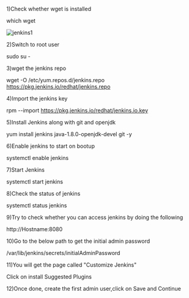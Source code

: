 1)Check whether wget is installed

  which wget
  
  ![jenkins1](https://user-images.githubusercontent.com/20787443/50155536-38205780-02c4-11e9-945c-a883de09e6bc.png)

2)Switch to root user

   sudo su -
   
3)wget the jenkins repo

wget -O /etc/yum.repos.d/jenkins.repo https://pkg.jenkins.io/redhat/jenkins.repo


4)Import the jenkins key

rpm --import https://pkg.jenkins.io/redhat/jenkins.io.key

5)Install Jenkins along with git and openjdk

yum install jenkins  java-1.8.0-openjdk-devel git -y


6)Enable jenkins to start on bootup

systemctl enable jenkins

7)Start Jenkins

systemctl start jenkins

8)Check the status of jenkins

systemctl status jenkins


9)Try to check whether you can access jenkins by doing the following

http://Hostname:8080


10)Go to the below path to get the initial admin password

/var/lib/jenkins/secrets/initialAdminPassword

11)You will get the page called "Customize Jenkins"

Click on install Suggested Plugins

12)Once done, create the first admin user,click on Save and Continue


